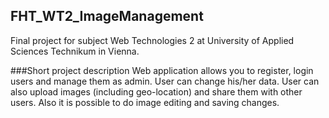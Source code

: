 ## FHT_WT2_ImageManagement

Final project for subject Web Technologies 2 at University of Applied Sciences Technikum in Vienna.

###Short project description
Web application allows you to register, login users and manage them as admin. User can change his/her data. 
User can also upload images (including geo-location) and share them with other users. 
Also it is possible to do image editing and saving changes.